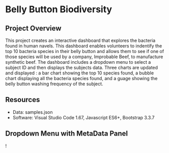# Belly Button Biodiversity

## Project Overview

This project creates an interactive dashboard that explores the bacteria found in human navels. This dashboard enables volunteers to indentify the top 10 bacteria species in their belly button and allows them to see if one of those species will be used by a company, Improbable Beef, to manufacture synthetic beef. The dashboard includes a dropdown menu to select a subject ID and then displays the subjects data. Three charts are updated and displayed : a bar chart showing the top 10 species found, a bubble chart displaying all the bacteria species found, and a guage showing the belly button washing frequency of the subject. 

## Resources

- Data: samples.json
- Software: Visual Studio Code 1.67, Javascript ES6+, Bootstrap 3.3.7

## Dropdown Menu with MetaData Panel

!
